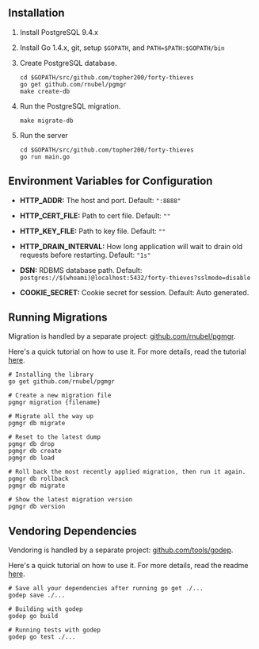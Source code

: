 ## Installation

1. Install PostgreSQL 9.4.x

2. Install Go 1.4.x, git, setup `$GOPATH`, and `PATH=$PATH:$GOPATH/bin`

3. Create PostgreSQL database.
    ```
    cd $GOPATH/src/github.com/topher200/forty-thieves
    go get github.com/rnubel/pgmgr
    make create-db
    ```

4. Run the PostgreSQL migration.
    ```
    make migrate-db
    ```

5. Run the server
    ```
    cd $GOPATH/src/github.com/topher200/forty-thieves
    go run main.go
    ```


## Environment Variables for Configuration

* **HTTP_ADDR:** The host and port. Default: `":8888"`

* **HTTP_CERT_FILE:** Path to cert file. Default: `""`

* **HTTP_KEY_FILE:** Path to key file. Default: `""`

* **HTTP_DRAIN_INTERVAL:** How long application will wait to drain old requests
    before restarting. Default: `"1s"`

* **DSN:** RDBMS database path. Default:
    `postgres://$(whoami)@localhost:5432/forty-thieves?sslmode=disable`

* **COOKIE_SECRET:** Cookie secret for session. Default: Auto generated.


## Running Migrations

Migration is handled by a separate project:
[github.com/rnubel/pgmgr](https://github.com/rnubel/pgmgr).

Here's a quick tutorial on how to use it. For more details, read the tutorial
[here](https://github.com/rnubel/pgmgr#usage).

```
# Installing the library
go get github.com/rnubel/pgmgr

# Create a new migration file
pgmgr migration {filename}

# Migrate all the way up
pgmgr db migrate

# Reset to the latest dump
pgmgr db drop
pgmgr db create
pgmgr db load

# Roll back the most recently applied migration, then run it again.
pgmgr db rollback
pgmgr db migrate

# Show the latest migration version
pgmgr db version
```


## Vendoring Dependencies

Vendoring is handled by a separate project:
[github.com/tools/godep](https://github.com/tools/godep).

Here's a quick tutorial on how to use it. For more details, read the readme
[here](https://github.com/tools/godep#godep).

```
# Save all your dependencies after running go get ./...
godep save ./...

# Building with godep
godep go build

# Running tests with godep
godep go test ./...
```
